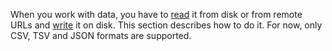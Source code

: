 [//]: # (title: Input/output)

When you work with data, you have to [read](read.md) it from disk or from remote URLs and [write](write.md) it on disk.
This section describes how to do it. For now, only CSV, TSV and JSON formats are supported.
